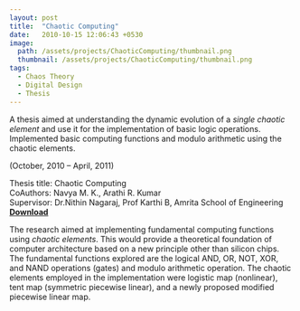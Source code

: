 ```yaml
---
layout: post
title:  "Chaotic Computing"
date:   2010-10-15 12:06:43 +0530
image: 
  path: /assets/projects/ChaoticComputing/thumbnail.png
  thumbnail: /assets/projects/ChaoticComputing/thumbnail.png
tags:
  - Chaos Theory
  - Digital Design
  - Thesis
---
```

<!---tags: [Chaos Theory, Digital Design, Thesis]--->
A thesis aimed at understanding the dynamic evolution of a *single chaotic element* and use it for the implementation of basic logic operations. Implemented basic computing functions and modulo arithmetic using the chaotic elements. 

(October, 2010 – April, 2011)<br/>

Thesis title: Chaotic Computing<br/>
CoAuthors: Navya M. K., Arathi R. Kumar<br/>
Supervisor: Dr.Nithin Nagaraj, Prof Karthi B, Amrita School of Engineering<br/>
[**Download**](/assets/projects/SpeechProcessing/Thesis.pdf)<br/>

The research aimed at implementing fundamental computing functions
using *chaotic elements*. This would provide a theoretical foundation of computer architecture based on a new principle other than silicon chips. The fundamental functions explored are the logical AND, OR, NOT, XOR, and NAND operations (gates) and modulo arithmetic operation. The chaotic elements employed in the implementation were logistic map (nonlinear), tent map (symmetric piecewise linear), and a newly proposed modified piecewise linear map.